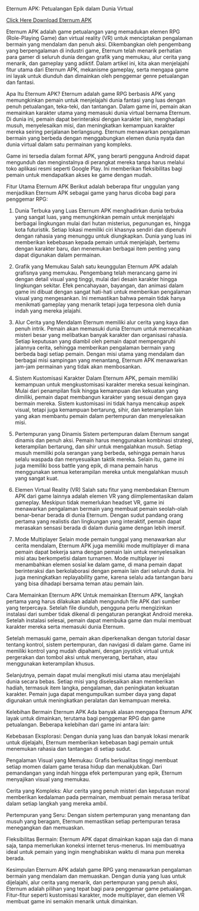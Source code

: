 Eternum APK: Petualangan Epik dalam Dunia Virtual

[Click Here Download Eternum APK](https://spoo.me/kDOMFn)

Eternum APK adalah game petualangan yang memadukan elemen RPG (Role-Playing Game) dan virtual reality (VR) untuk menciptakan pengalaman bermain yang mendalam dan penuh aksi. Dikembangkan oleh pengembang yang berpengalaman di industri game, Eternum telah menarik perhatian para gamer di seluruh dunia dengan grafik yang memukau, alur cerita yang menarik, dan gameplay yang adiktif. Dalam artikel ini, kita akan menjelajahi fitur utama dari Eternum APK, mekanisme gameplay, serta mengapa game ini layak untuk diunduh dan dimainkan oleh penggemar genre petualangan dan fantasi.

Apa Itu Eternum APK?
Eternum adalah game RPG berbasis APK yang memungkinkan pemain untuk menjelajahi dunia fantasi yang luas dengan penuh petualangan, teka-teki, dan tantangan. Dalam game ini, pemain akan memainkan karakter utama yang memasuki dunia virtual bernama Eternum. Di dunia ini, pemain dapat berinteraksi dengan karakter lain, menghadapi musuh, menyelesaikan misi, dan meningkatkan kemampuan karakter mereka seiring perjalanan berlangsung. Eternum menawarkan pengalaman bermain yang berbeda dengan menggabungkan elemen dunia nyata dan dunia virtual dalam satu permainan yang kompleks.

Game ini tersedia dalam format APK, yang berarti pengguna Android dapat mengunduh dan menginstalnya di perangkat mereka tanpa harus melalui toko aplikasi resmi seperti Google Play. Ini memberikan fleksibilitas bagi pemain untuk mendapatkan akses ke game dengan mudah.

Fitur Utama Eternum APK
Berikut adalah beberapa fitur unggulan yang menjadikan Eternum APK sebagai game yang harus dicoba bagi para penggemar RPG:

1. Dunia Terbuka yang Luas
Eternum APK menghadirkan dunia terbuka yang sangat luas, yang memungkinkan pemain untuk menjelajahi berbagai lingkungan mulai dari hutan misterius, pegunungan es, hingga kota futuristik. Setiap lokasi memiliki ciri khasnya sendiri dan dipenuhi dengan rahasia yang menunggu untuk diungkapkan. Dunia yang luas ini memberikan kebebasan kepada pemain untuk menjelajah, bertemu dengan karakter baru, dan menemukan berbagai item penting yang dapat digunakan dalam permainan.

2. Grafik yang Memukau
Salah satu keunggulan Eternum APK adalah grafisnya yang memukau. Pengembang telah merancang game ini dengan detail visual yang tinggi, mulai dari desain karakter hingga lingkungan sekitar. Efek pencahayaan, bayangan, dan animasi dalam game ini dibuat dengan sangat hati-hati untuk memberikan pengalaman visual yang mengesankan. Ini memastikan bahwa pemain tidak hanya menikmati gameplay yang menarik tetapi juga terpesona oleh dunia indah yang mereka jelajahi.

3. Alur Cerita yang Mendalam
Eternum memiliki alur cerita yang kaya dan penuh intrik. Pemain akan memasuki dunia Eternum untuk memecahkan misteri besar yang melibatkan banyak karakter dan organisasi rahasia. Setiap keputusan yang diambil oleh pemain dapat mempengaruhi jalannya cerita, sehingga memberikan pengalaman bermain yang berbeda bagi setiap pemain. Dengan misi utama yang mendalam dan berbagai misi sampingan yang menantang, Eternum APK menawarkan jam-jam permainan yang tidak akan membosankan.

4. Sistem Kustomisasi Karakter
Dalam Eternum APK, pemain memiliki kemampuan untuk mengkustomisasi karakter mereka sesuai keinginan. Mulai dari penampilan fisik hingga kemampuan dan kekuatan yang dimiliki, pemain dapat membangun karakter yang sesuai dengan gaya bermain mereka. Sistem kustomisasi ini tidak hanya mencakup aspek visual, tetapi juga kemampuan bertarung, sihir, dan keterampilan lain yang akan membantu pemain dalam pertempuran dan menyelesaikan misi.

5. Pertempuran yang Dinamis
Sistem pertempuran dalam Eternum sangat dinamis dan penuh aksi. Pemain harus menggunakan kombinasi strategi, keterampilan bertarung, dan sihir untuk mengalahkan musuh. Setiap musuh memiliki pola serangan yang berbeda, sehingga pemain harus selalu waspada dan menyesuaikan taktik mereka. Selain itu, game ini juga memiliki boss battle yang epik, di mana pemain harus menggunakan semua keterampilan mereka untuk mengalahkan musuh yang sangat kuat.

6. Elemen Virtual Reality (VR)
Salah satu fitur yang membedakan Eternum APK dari game lainnya adalah elemen VR yang diimplementasikan dalam gameplay. Meskipun tidak memerlukan headset VR, game ini menawarkan pengalaman bermain yang membuat pemain seolah-olah benar-benar berada di dunia Eternum. Dengan sudut pandang orang pertama yang realistis dan lingkungan yang interaktif, pemain dapat merasakan sensasi berada di dalam dunia game dengan lebih imersif.

7. Mode Multiplayer
Selain mode pemain tunggal yang menawarkan alur cerita mendalam, Eternum APK juga memiliki mode multiplayer di mana pemain dapat bekerja sama dengan pemain lain untuk menyelesaikan misi atau berkompetisi dalam turnamen. Mode multiplayer ini menambahkan elemen sosial ke dalam game, di mana pemain dapat berinteraksi dan berkolaborasi dengan pemain lain dari seluruh dunia. Ini juga meningkatkan replayability game, karena selalu ada tantangan baru yang bisa dihadapi bersama teman atau pemain lain.

Cara Memainkan Eternum APK
Untuk memainkan Eternum APK, langkah pertama yang harus dilakukan adalah mengunduh file APK dari sumber yang terpercaya. Setelah file diunduh, pengguna perlu mengizinkan instalasi dari sumber tidak dikenal di pengaturan perangkat Android mereka. Setelah instalasi selesai, pemain dapat membuka game dan mulai membuat karakter mereka serta memasuki dunia Eternum.

Setelah memasuki game, pemain akan diperkenalkan dengan tutorial dasar tentang kontrol, sistem pertempuran, dan navigasi di dalam game. Game ini memiliki kontrol yang mudah dipahami, dengan joystick virtual untuk pergerakan dan tombol aksi untuk menyerang, bertahan, atau menggunakan keterampilan khusus.

Selanjutnya, pemain dapat mulai mengikuti misi utama atau menjelajahi dunia secara bebas. Setiap misi yang diselesaikan akan memberikan hadiah, termasuk item langka, pengalaman, dan peningkatan kekuatan karakter. Pemain juga dapat mengumpulkan sumber daya yang dapat digunakan untuk meningkatkan peralatan dan kemampuan mereka.

Kelebihan Bermain Eternum APK
Ada banyak alasan mengapa Eternum APK layak untuk dimainkan, terutama bagi penggemar RPG dan game petualangan. Beberapa kelebihan dari game ini antara lain:

Kebebasan Eksplorasi: Dengan dunia yang luas dan banyak lokasi menarik untuk dijelajahi, Eternum memberikan kebebasan bagi pemain untuk menemukan rahasia dan tantangan di setiap sudut.

Pengalaman Visual yang Memukau: Grafis berkualitas tinggi membuat setiap momen dalam game terasa hidup dan menakjubkan. Dari pemandangan yang indah hingga efek pertempuran yang epik, Eternum menyajikan visual yang memukau.

Cerita yang Kompleks: Alur cerita yang penuh misteri dan keputusan moral memberikan kedalaman pada permainan, membuat pemain merasa terlibat dalam setiap langkah yang mereka ambil.

Pertempuran yang Seru: Dengan sistem pertempuran yang menantang dan musuh yang beragam, Eternum memastikan setiap pertempuran terasa menegangkan dan memuaskan.

Fleksibilitas Bermain: Eternum APK dapat dimainkan kapan saja dan di mana saja, tanpa memerlukan koneksi internet terus-menerus. Ini membuatnya ideal untuk pemain yang ingin menghabiskan waktu di mana pun mereka berada.

Kesimpulan
Eternum APK adalah game RPG yang menawarkan pengalaman bermain yang mendalam dan memuaskan. Dengan dunia yang luas untuk dijelajahi, alur cerita yang menarik, dan pertempuran yang penuh aksi, Eternum adalah pilihan yang tepat bagi para penggemar game petualangan. Fitur-fitur seperti kustomisasi karakter, mode multiplayer, dan elemen VR membuat game ini semakin menarik untuk dimainkan.
